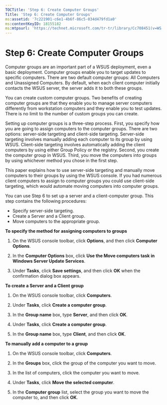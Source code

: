 ```yaml
---
TOCTitle: 'Step 6: Create Computer Groups'
Title: 'Step 6: Create Computer Groups'
ms:assetid: '7c221901-c6e1-4b6f-86c5-034d479fd1a0'
ms:contentKeyID: 18155182
ms:mtpsurl: 'https://technet.microsoft.com/tr-tr/library/Cc708451(v=WS.10)'
---
```


Step 6: Create Computer Groups
==============================

Computer groups are an important part of a WSUS deployment, even a basic deployment. Computer groups enable you to target updates to specific computers. There are two default computer groups: All Computers and Unassigned Computers. By default, when each client computer initially contacts the WSUS server, the server adds it to both these groups.

You can create custom computer groups. Two benefits of creating computer groups are that they enable you to manage server computers differently from workstation computers and they enable you to test updates. There is no limit to the number of custom groups you can create.

Setting up computer groups is a three-step process. First, you specify how you are going to assign computers to the computer groups. There are two options: server-side targeting and client-side targeting. Server-side targeting involves manually adding each computer to its group by using WSUS. Client-side targeting involves automatically adding the client computers by using either Group Policy or the registry. Second, you create the computer group in WSUS. Third, you move the computers into groups by using whichever method you chose in the first step.

This paper explains how to use server-side targeting and manually move computers to their groups by using the WSUS console. If you had numerous client computers to assign to computer groups you could use client-side targeting, which would automate moving computers into computer groups.

You can use Step 6 to set up a server and a client-computer group. This step contains the following procedures:

-   Specify server-side targeting.
-   Create a Server and a Client group.
-   Move computers to the appropriate group.

**To specify the method for assigning computers to groups**
1.  On the WSUS console toolbar, click **Options**, and then click **Computer Options**.

2.  In the **Computer Options** box, click **Use the Move computers task in Windows Server Update Services**.

3.  Under **Tasks**, click **Save settings**, and then click **OK** when the confirmation dialog box appears.

**To create a Server and a Client group**
1.  On the WSUS console toolbar, click **Computers**.

2.  Under **Tasks**, click **Create a computer group**.

3.  In the **Group name** box, type **Server**, and then click **OK**.

4.  Under **Tasks**, click **Create a computer group**.

5.  In the **Group name** box, type **Client**, and then click **OK**.

**To manually add a computer to a group**
1.  On the WSUS console toolbar, click **Computers**.

2.  In the **Groups** box, click the group of the computer you want to move.

3.  In the list of computers, click the computer you want to move.

4.  Under **Tasks**, click **Move the selected computer**.

5.  In the **Computer group** list, select the group you want to move the computer to, and then click **OK**.

